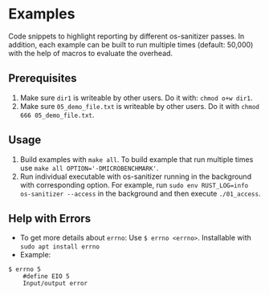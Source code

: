 # Examples
Code snippets to highlight reporting by different os-sanitizer passes. In addition, each example can be built to run multiple times (default: 50,000) with the help of macros to evaluate the overhead.

## Prerequisites
1. Make sure `dir1` is writeable by other users. Do it with: `chmod o+w dir1`.
2. Make sure `05_demo_file.txt` is writeable by other users. Do it with `chmod 666 05_demo_file.txt`.

## Usage
1. Build examples with `make all`. To build example that run multiple times use `make all OPTION='-DMICROBENCHMARK'`.
2. Run individual executable with os-sanitizer running in the background with corresponding option. For example, run `sudo env RUST_LOG=info os-sanitizer --access` in the background and then execute `./01_access`.

## Help with Errors
- To get more details about `errno`: Use `$ errno <errno>`. Installable with `sudo apt install errno`
- Example:
```
$ errno 5
    #define EIO 5
    Input/output error
```
